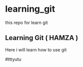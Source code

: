 # learning_git
this repo for learn git

## Learning Git ( HAMZA )
Here i will learn how to use git

#tttyutu
